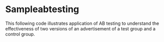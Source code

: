 # Sampleabtesting
This following code illustrates application of AB testing to understand the effectiveness of two versions of an advertisement of a test group and a control group.

